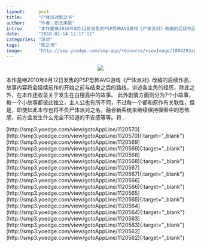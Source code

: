 ```yaml
---
layout:     post
title:      "尸体派对影之书"
author:     "作者：织衣美歌"
intro:      "本作是继2010年8月12日发售的PSP恐怖AVG游戏《尸体派对》改编的后续作品，故事内容将会延续前作的开始之前与结束之后的路线，讲述各主角的经历，除此之外，在本作还收录关于发生在白檀高中的故事。 此外剧情方面则分为7个小故事，每一个小故事都彼此独立，主人公也有所不同，不过每一个都和原作有关联性，但是，即使如此本作也将不负尸体派对之名，融合新系统来继续保持探索中的恐怖感，前方会发生什么完全不知道的不安感等等。将..."
date:       "2018-02-14 12:17:11"
categories: "派对"
tags:       "影之书"
image:      "http://smp.yoedge.com/smp-app/resource/viewImage/1004293appline.png"
---
```

<div style="text-align: center">
<p><img src="http://smp.yoedge.com/smp-app/resource/viewImage/1004293appline.png"/></p>
</div>
<p class="post-meta">
<span>本作是继2010年8月12日发售的PSP恐怖AVG游戏《尸体派对》改编的后续作品，故事内容将会延续前作的开始之前与结束之后的路线，讲述各主角的经历，除此之外，在本作还收录关于发生在白檀高中的故事。 此外剧情方面则分为7个小故事，每一个小故事都彼此独立，主人公也有所不同，不过每一个都和原作有关联性，但是，即使如此本作也将不负尸体派对之名，融合新系统来继续保持探索中的恐怖感，前方会发生什么完全不知道的不安感等等。将...</span>
</p>
[http://smp3.yoedge.com/view/gotoAppLine/1120570](http://smp3.yoedge.com/view/gotoAppLine/1120570){:target="_blank"}
[http://smp3.yoedge.com/view/gotoAppLine/1120569](http://smp3.yoedge.com/view/gotoAppLine/1120569){:target="_blank"}
[http://smp3.yoedge.com/view/gotoAppLine/1120568](http://smp3.yoedge.com/view/gotoAppLine/1120568){:target="_blank"}
[http://smp3.yoedge.com/view/gotoAppLine/1120567](http://smp3.yoedge.com/view/gotoAppLine/1120567){:target="_blank"}
[http://smp3.yoedge.com/view/gotoAppLine/1120566](http://smp3.yoedge.com/view/gotoAppLine/1120566){:target="_blank"}
[http://smp3.yoedge.com/view/gotoAppLine/1120565](http://smp3.yoedge.com/view/gotoAppLine/1120565){:target="_blank"}
[http://smp3.yoedge.com/view/gotoAppLine/1120564](http://smp3.yoedge.com/view/gotoAppLine/1120564){:target="_blank"}
[http://smp3.yoedge.com/view/gotoAppLine/1120563](http://smp3.yoedge.com/view/gotoAppLine/1120563){:target="_blank"}
[http://smp3.yoedge.com/view/gotoAppLine/1120562](http://smp3.yoedge.com/view/gotoAppLine/1120562){:target="_blank"}


